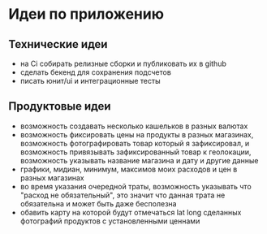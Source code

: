 # Идеи по приложению

## Технические идеи

- на Ci собирать релизные сборки и публиковать их в github
- сделать бекенд для сохранения подсчетов
- писать юнит/ui и интеграционные тесты

## Продуктовые идеи

- возможность создавать несколько кашельков в разных валютах
- возможность фиксировать цены на продукты в разных магазинах, возможность фотографировать товар
  который я зафиксировал, и возможность привязывать зафиксированный товар к геолокации, возможность
  указывать название магазина и дату и другие данные
- графики, мидиан, минимум, максимов моих расходов и цен в разных магазинах
- во время указания очередной траты, возможность указывать что "расход не обязательный", это значит
  что данная трата не обязательна и может быть даже бесполезна
- обавить карту на которой будут отмечаться lat long сделанных фотографий продуктов с установленными
  ценнами